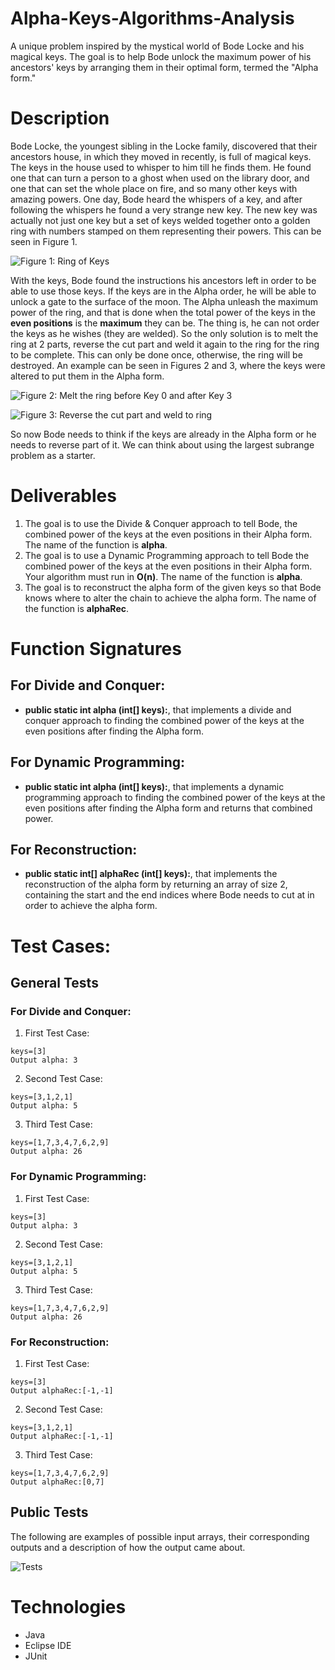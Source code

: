 # Alpha-Keys-Algorithms-Analysis
A unique problem inspired by the mystical world of Bode Locke and his magical keys. The goal is to help Bode unlock the maximum power of his ancestors' keys by arranging them in their optimal form, termed the "Alpha form."

# Description
Bode Locke, the youngest sibling in the Locke family, discovered that their ancestors house, in which they moved in recently, is full of magical keys. The keys in the house used to whisper to him till he finds them. He found one that can turn a person to a ghost when used on the library door, and one that can set the whole place on fire, and so many other keys with amazing powers. One day, Bode heard the whispers of a key, and after following the whispers he found a very strange new key. The new key was actually not just one key but a set of keys welded together onto a golden ring with numbers stamped on them representing their powers. This can be seen in Figure 1.

![Figure 1: Ring of Keys](https://github.com/Khaledayman9/Alpha-Keys-Analysis/assets/105018459/c5dce855-7293-45b7-9e09-0edfa528c81f)
 
With the keys, Bode found the instructions his ancestors left in order to be able to use those keys. If the keys are in the Alpha order, he will be able to unlock a gate to the surface of the moon. The Alpha unleash the maximum power of the ring, and that is done when the total power of the keys in the **even positions** is the **maximum** they can be. 
The thing is, he can not order the keys as he wishes (they are welded). So the only solution is to melt the ring at 2 parts, reverse the cut part and weld it again to the ring for the ring to be complete. This can only be done once, otherwise, the ring will be destroyed. An example can be seen in Figures 2 and 3, where the keys were altered to put them in the Alpha form.


![Figure 2: Melt the ring before Key 0 and after Key 3](https://github.com/Khaledayman9/Alpha-Keys-Analysis/assets/105018459/27c6c78d-653c-428f-9df4-1eaee9f20c24)

![Figure 3: Reverse the cut part and weld to ring](https://github.com/Khaledayman9/Alpha-Keys-Analysis/assets/105018459/52644f62-c235-438d-8e3e-54ebf92caa7b)

So now Bode needs to think if the keys are already in the Alpha form or he needs to reverse part of it. We can think about using the largest subrange problem as a starter.

# Deliverables
1. The goal is to use the Divide & Conquer approach to tell Bode, the combined power of the keys at the even positions in their Alpha form. The name of the function is **alpha**.
2. The goal is to use a Dynamic Programming approach to tell Bode the combined power of the keys at the even positions in their Alpha form. Your algorithm must run in **O(n)**. The name of the function is **alpha**.
3. The goal is to reconstruct the alpha form of the given keys so that Bode knows where to alter the chain to achieve the alpha form. The name of the function is **alphaRec**.

# Function Signatures
## For Divide and Conquer:
- **public static int alpha (int[] keys):**, that implements a divide and conquer approach to finding the combined power of the keys at the even positions after finding the Alpha form.
## For Dynamic Programming:
- **public static int alpha (int[] keys):**, that implements a dynamic programming approach to finding the combined power of the keys at the even positions after finding the Alpha form and returns that combined power.
## For Reconstruction:
- **public static int[] alphaRec (int[] keys):**, that implements the reconstruction of the alpha form by returning an array of size 2, containing the start and the end indices where Bode needs to cut at in order to achieve the alpha form.

# Test Cases:
## General Tests
### For Divide and Conquer:
1. First Test Case:
```plaintext
keys=[3]
Output alpha: 3
```

2. Second Test Case:
```plaintext
keys=[3,1,2,1]
Output alpha: 5
```

3. Third Test Case:
```plaintext
keys=[1,7,3,4,7,6,2,9]
Output alpha: 26
```

### For Dynamic Programming:
1. First Test Case:
```plaintext
keys=[3]
Output alpha: 3
```

2. Second Test Case:
```plaintext
keys=[3,1,2,1]
Output alpha: 5
```

3. Third Test Case:
```plaintext
keys=[1,7,3,4,7,6,2,9]
Output alpha: 26
```

### For Reconstruction:
1. First Test Case:
```plaintext
keys=[3]
Output alphaRec:[-1,-1]
```

2. Second Test Case:
```plaintext
keys=[3,1,2,1]
Output alphaRec:[-1,-1]
```

3. Third Test Case:
```plaintext
keys=[1,7,3,4,7,6,2,9]
Output alphaRec:[0,7]
```
## Public Tests
The following are examples of possible input arrays, their corresponding outputs and a description of how the output came about.

![Tests](https://github.com/Khaledayman9/Alpha-Keys-Analysis/assets/105018459/9c29daa2-6385-4eed-a67b-9d1b8abaccc8)


# Technologies
- Java
- Eclipse IDE
- JUnit
